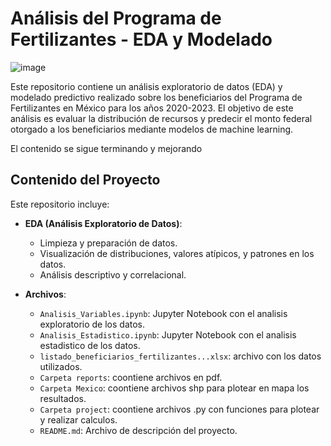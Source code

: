 # Análisis del Programa de Fertilizantes - EDA y Modelado 

![image](https://github.com/user-attachments/assets/853f8ae7-c795-405a-bf27-295ec6184b7f)

Este repositorio contiene un análisis exploratorio de datos (EDA) y modelado predictivo realizado sobre los beneficiarios del Programa de Fertilizantes en México para los años 2020-2023. El objetivo de este análisis es evaluar la distribución de recursos y predecir el monto federal otorgado a los beneficiarios mediante modelos de machine learning.

El contenido se sigue terminando y mejorando

## Contenido del Proyecto

Este repositorio incluye:

- **EDA (Análisis Exploratorio de Datos)**:
  - Limpieza y preparación de datos.
  - Visualización de distribuciones, valores atípicos, y patrones en los datos.
  - Análisis descriptivo y correlacional.
  

- **Archivos**:
  - `Analisis_Variables.ipynb`: Jupyter Notebook con el analisis exploratorio de los datos.
  - `Analisis_Estadistico.ipynb`: Jupyter Notebook con el analisis estadistico de los datos.
  - `listado_beneficiarios_fertilizantes...xlsx`: archivo con los datos utilizados.
  - `Carpeta reports`: coontiene archivos en pdf.
  - `Carpeta Mexico`: coontiene archivos shp para plotear en mapa los resultados.
  - `Carpeta project`: coontiene archivos .py con funciones para plotear y realizar calculos.
  - `README.md`: Archivo de descripción del proyecto.


  

